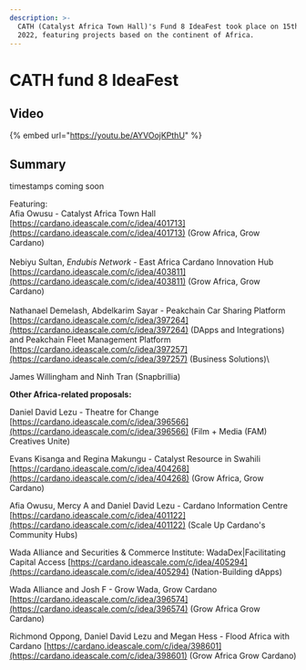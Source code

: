 ```yaml
---
description: >-
  CATH (Catalyst Africa Town Hall)'s Fund 8 IdeaFest took place on 15th April
  2022, featuring projects based on the continent of Africa.
---
```


# CATH fund 8 IdeaFest

## Video

{% embed url="https://youtu.be/AYVOojKPthU" %}

## Summary

timestamps coming soon

Featuring:\
Afia Owusu - Catalyst Africa Town Hall [https://cardano.ideascale.com/c/idea/401713](https://cardano.ideascale.com/c/idea/401713) (Grow Africa, Grow Cardano)\
\
Nebiyu Sultan, _Endubis Network_ - East Africa Cardano Innovation Hub [https://cardano.ideascale.com/c/idea/403811](https://cardano.ideascale.com/c/idea/403811) (Grow Africa, Grow Cardano)\
\
Nathanael Demelash, Abdelkarim Sayar - Peakchain Car Sharing Platform [https://cardano.ideascale.com/c/idea/397264](https://cardano.ideascale.com/c/idea/397264) (DApps and Integrations) and Peakchain Fleet Management Platform [https://cardano.ideascale.com/c/idea/397257](https://cardano.ideascale.com/c/idea/397257) (Business Solutions)\


James Willingham and Ninh Tran (Snapbrillia)

**Other Africa-related proposals:**

Daniel David Lezu - Theatre for Change [https://cardano.ideascale.com/c/idea/396566](https://cardano.ideascale.com/c/idea/396566) (Film + Media (FAM) Creatives Unite)&#x20;

Evans Kisanga and Regina Makungu - Catalyst Resource in Swahili [https://cardano.ideascale.com/c/idea/404268](https://cardano.ideascale.com/c/idea/404268) (Grow Africa, Grow Cardano)

Afia Owusu, Mercy A and Daniel David Lezu - Cardano Information Centre [https://cardano.ideascale.com/c/idea/401122](https://cardano.ideascale.com/c/idea/401122) (Scale Up Cardano's Community Hubs)

Wada Alliance and Securities & Commerce Institute: WadaDex|Facilitating Capital Access [https://cardano.ideascale.com/c/idea/405294](https://cardano.ideascale.com/c/idea/405294) (Nation-Building dApps)

Wada Alliance and Josh F - Grow Wada, Grow Cardano [https://cardano.ideascale.com/c/idea/396574](https://cardano.ideascale.com/c/idea/396574) (Grow Africa Grow Cardano)

Richmond Oppong, Daniel David Lezu and Megan Hess - Flood Africa with Cardano [https://cardano.ideascale.com/c/idea/398601](https://cardano.ideascale.com/c/idea/398601) (Grow Africa Grow Cardano)

